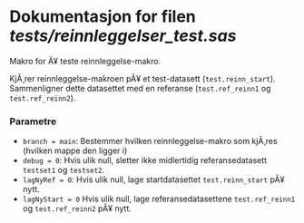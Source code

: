 
# Dokumentasjon for filen *tests/reinnleggelser_test.sas*

Makro for Ã¥ teste reinnleggelse-makro.

KjÃ¸rer reinnleggelse-makroen pÃ¥ et test-datasett (`test.reinn_start`).
Sammenligner dette datasettet med en referanse (`test.ref_reinn1` og `test.ref_reinn2`).

### Parametre

- `branch = main`: Bestemmer hvilken reinnleggelse-makro som kjÃ¸res (hvilken mappe den ligger i)
- `debug = 0`: Hvis ulik null, sletter ikke midlertidig referansedatasett `testset1` og `testset2`.
- `lagNyRef = 0`: Hvis ulik null, lage startdatasettet `test.reinn_start` pÃ¥ nytt.
- `lagNyStart = 0` Hvis ulik null, lage referansedatasettene `test.ref_reinn1` og `test.ref_reinn2` pÃ¥ nytt.

